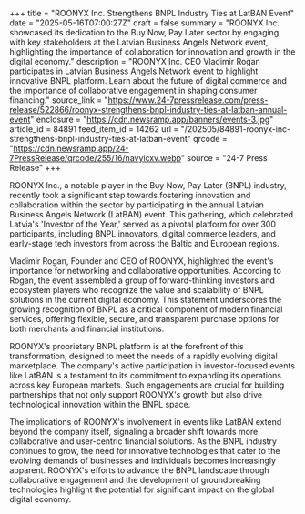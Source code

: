 +++
title = "ROONYX Inc. Strengthens BNPL Industry Ties at LatBAN Event"
date = "2025-05-16T07:00:27Z"
draft = false
summary = "ROONYX Inc. showcased its dedication to the Buy Now, Pay Later sector by engaging with key stakeholders at the Latvian Business Angels Network event, highlighting the importance of collaboration for innovation and growth in the digital economy."
description = "ROONYX Inc. CEO Vladimir Rogan participates in Latvian Business Angels Network event to highlight innovative BNPL platform. Learn about the future of digital commerce and the importance of collaborative engagement in shaping consumer financing."
source_link = "https://www.24-7pressrelease.com/press-release/522866/roonyx-strengthens-bnpl-industry-ties-at-latban-annual-event"
enclosure = "https://cdn.newsramp.app/banners/events-3.jpg"
article_id = 84891
feed_item_id = 14262
url = "/202505/84891-roonyx-inc-strengthens-bnpl-industry-ties-at-latban-event"
qrcode = "https://cdn.newsramp.app/24-7PressRelease/qrcode/255/16/navyicxv.webp"
source = "24-7 Press Release"
+++

<p>ROONYX Inc., a notable player in the Buy Now, Pay Later (BNPL) industry, recently took a significant step towards fostering innovation and collaboration within the sector by participating in the annual Latvian Business Angels Network (LatBAN) event. This gathering, which celebrated Latvia's 'Investor of the Year,' served as a pivotal platform for over 300 participants, including BNPL innovators, digital commerce leaders, and early-stage tech investors from across the Baltic and European regions.</p><p>Vladimir Rogan, Founder and CEO of ROONYX, highlighted the event's importance for networking and collaborative opportunities. According to Rogan, the event assembled a group of forward-thinking investors and ecosystem players who recognize the value and scalability of BNPL solutions in the current digital economy. This statement underscores the growing recognition of BNPL as a critical component of modern financial services, offering flexible, secure, and transparent purchase options for both merchants and financial institutions.</p><p>ROONYX's proprietary BNPL platform is at the forefront of this transformation, designed to meet the needs of a rapidly evolving digital marketplace. The company's active participation in investor-focused events like LatBAN is a testament to its commitment to expanding its operations across key European markets. Such engagements are crucial for building partnerships that not only support ROONYX's growth but also drive technological innovation within the BNPL space.</p><p>The implications of ROONYX's involvement in events like LatBAN extend beyond the company itself, signaling a broader shift towards more collaborative and user-centric financial solutions. As the BNPL industry continues to grow, the need for innovative technologies that cater to the evolving demands of businesses and individuals becomes increasingly apparent. ROONYX's efforts to advance the BNPL landscape through collaborative engagement and the development of groundbreaking technologies highlight the potential for significant impact on the global digital economy.</p>